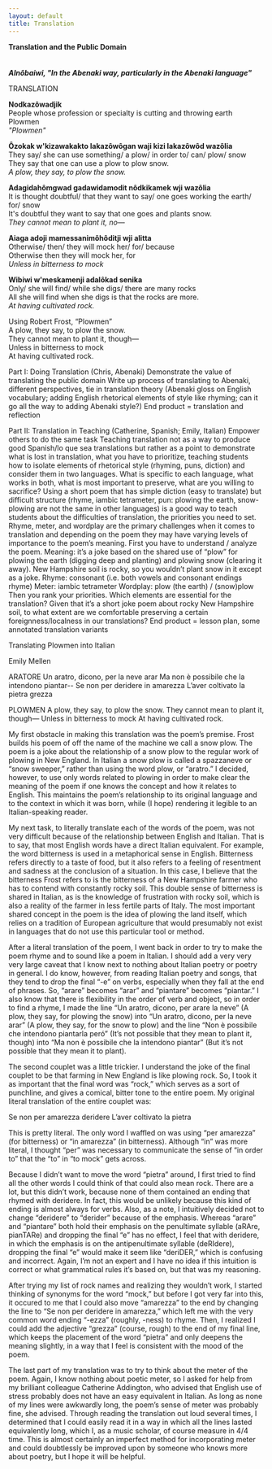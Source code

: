 ```yaml
---
layout: default
title: Translation
---
```

**Translation and the Public Domain**
<br/>
<br/>
<br/>
**_Alnôbaiwi, "In the Abenaki way, particularly in the Abenaki language"_**

TRANSLATION

**Nodkazôwadjik**<br/>
People whose profession or specialty is cutting and throwing earth<br/>
Plowmen<br/>
_"Plowmen"_

**Ôzokak w'kizawakakto lakazôwôgan waji kizi lakazôwôd wazôlia**<br/>
They say/ she can use something/ a plow/ in order to/ can/ plow/ snow<br/>
They say that one can use a plow to plow snow.<br/>
_A plow, they say, to plow the snow._<br/>

**Adagidahômgwad gadawidamodit nôdkikamek wji wazôlia**<br/>
It is thought doubtful/ that they want to say/ one goes working the earth/ for/ snow<br/>
It's doubtful they want to say that one goes and plants snow.<br/>
_They cannot mean to plant it, no—_<br/>

**Aiaga adoji mamessanimôhôditji wji alitta**<br/>
Otherwise/ then/ they will mock her/ for/ because<br/>
Otherwise then they will mock her, for<br/>
_Unless in bitterness to mock_<br/>

**Wibiwi w'meskamenji adalôkad senika**<br/>
Only/ she will find/ while she digs/ there are many rocks<br/>
All she will find when she digs is that the rocks are more.<br/>
_At having cultivated rock._<br/>




Using Robert Frost, “Plowmen”<br/>
A plow, they say, to plow the snow.<br/>
They cannot mean to plant it, though—<br/>
Unless in bitterness to mock<br/>
At having cultivated rock.<br/>

Part I: Doing Translation (Chris, Abenaki)
Demonstrate the value of translating the public domain
Write up process of translating to Abenaki, different perspectives, tie in translation theory (Abenaki gloss on English vocabulary; adding English rhetorical elements of style like rhyming; can it go all the way to adding Abenaki style?)
End product = translation and reflection

Part II: Translation in Teaching (Catherine, Spanish; Emily, Italian)
Empower others to do the same task
Teaching translation not as a way to produce good Spanish/lo que sea translations but rather as a point to demonstrate what is lost in translation, what you have to prioritize, teaching students how to isolate elements of rhetorical style (rhyming, puns, diction) and consider them in two languages. What is specific to each language, what works in both, what is most important to preserve, what are you willing to sacrifice?
Using a short poem that has simple diction (easy to translate) but difficult structure (rhyme, iambic tetrameter, pun: plowing the earth, snow-plowing are not the same in other languages) is a good way to teach students about the difficulties of translation, the priorities you need to set. Rhyme, meter, and wordplay are the primary challenges when it comes to translation and depending on the poem they may have varying levels of importance to the poem’s meaning.
First you have to understand / analyze the poem.
Meaning: it’s a joke based on the shared use of “plow” for plowing the earth (digging deep and planting) and plowing snow (clearing it away). New Hampshire soil is rocky, so you wouldn’t plant snow in it except as a joke.
Rhyme: consonant (i.e. both vowels and consonant endings rhyme)
Meter: iambic tetrameter
Wordplay: plow (the earth) / (snow)plow
Then you rank your priorities. Which elements are essential for the translation? Given that it’s a short joke poem about rocky New Hampshire soil, to what extent are we comfortable preserving a certain foreignness/localness in our translations?
End product = lesson plan, some annotated translation variants

 

Translating Plowmen into Italian

Emily Mellen

ARATORE
Un aratro, dicono, per la neve arar
Ma non è possibile che la intendono piantar-- 
Se non per deridere in amarezza
L’aver coltivato la pietra grezza

PLOWMEN 
A plow, they say, to plow the snow. 
They cannot mean to plant it, though— 
Unless in bitterness to mock 
At having cultivated rock.

My first obstacle in making this translation was the poem’s premise. Frost builds his poem of off the name of the machine we call a snow plow. The poem is a joke about the relationship of a snow plow to the regular work of plowing in New England. In Italian a snow plow is called a spazzaneve or “snow sweeper,” rather than using the word plow, or “aratro.” I decided, however, to use only words related to plowing in order to make clear the meaning of the poem if one knows the concept and how it relates to English. This maintains the poem’s relationship to its original language and to the context in which it was born, while (I hope) rendering it legible to an Italian-speaking reader. 

My next task, to literally translate each of the words of the poem, was not very difficult because of the relationship between English and Italian. That is to say, that most English words have a direct Italian equivalent. For example, the word bitterness is used in a metaphorical sense in English. Bitterness refers directly to a taste of food, but it also refers to a feeling of resentment and sadness at the conclusion of a situation. In this case, I believe that the bitterness Frost refers to is the bitterness of a New Hampshire farmer who has to contend with constantly rocky soil. This double sense of bitterness is shared in Italian, as is the knowledge of frustration with rocky soil, which is also a reality of the farmer in less fertile parts of Italy. The most important shared concept in the poem is the idea of plowing the land itself, which relies on a tradition of European agriculture that would presumably not exist in languages that do not use this particular tool or method.

After a literal translation of the poem, I went back in order to try to make the poem rhyme and to sound like a poem in Italian. I should add a very very very large caveat that I know next to nothing about Italian poetry or poetry in general. I do know, however, from reading Italian poetry and songs, that they tend to drop the final “-e” on verbs, especially when they fall at the end of phrases. So, “arare” becomes “arar” and “piantare” becomes “piantar.” I also know that there is flexibility in the order of verb and object, so in order to find a rhyme, I made the line “Un aratro, dicono, per arare la neve” (A plow, they say, for plowing the snow) into “Un aratro, dicono, per la neve arar” (A plow, they say, for the snow to plow) and the line “Non è possibile che intendono piantarla peró” (It’s not possible that they mean to plant it, though) into “Ma non è possibile che la intendono piantar” (But it’s not possible that they mean it to plant). 

The second couplet was a little trickier. I understand the joke of the final couplet to be that farming in New England is like plowing rock. So, I took it as important that the final word was “rock,” which serves as a sort of punchline, and gives a comical, bitter tone to the entire poem. My original literal translation of the entire couplet was:

Se non per amarezza deridere
L’aver coltivato la pietra

This is pretty literal. The only word I waffled on was using “per amarezza” (for bitterness) or “in amarezza” (in bitterness). Although “in” was more literal, I thought “per” was necessary to communicate the sense of “in order to” that the “to” in “to mock” gets across. 

Because I didn’t want to move the word “pietra” around, I first tried to find all the other words I could think of that could also mean rock. There are a lot, but this didn’t work, because none of them contained an ending that rhymed with deridere. In fact, this would be unlikely because this kind of ending is almost always for verbs. Also, as a note, I intuitively decided not to change “deridere” to “derider” because of the emphasis. Whereas “arare” and “piantare” both hold their emphasis on the penultimate syllable (aRAre, pianTARe) and dropping the final “e” has no effect, I feel that with deridere, in which the emphasis is on the antipenultimate syllable (deRIdere), dropping the final “e” would make it seem like “deriDER,” which is confusing and incorrect. Again, I’m not an expert and I have no idea if this intuition is correct or what grammatical rules it’s based on, but that was my reasoning.

After trying my list of rock names and realizing they wouldn’t work, I started thinking of synonyms for the word “mock,” but before I got very far into this, it occured to me that I could also move “amarezza” to the end by changing the line to “Se non per deridere in amarezza,” which left me with the very common word ending “-ezza” (roughly, -ness) to rhyme. Then, I realized I could add the adjective “grezza” (course, rough) to the end of my final line, which keeps the placement of the word “pietra” and only deepens the meaning slightly, in a way that I feel is consistent with the mood of the poem.

The last part of my translation was to try to think about the meter of the poem. Again, I know nothing about poetic meter, so I asked for help from my brilliant colleague Catherine Addington, who advised that English use of stress probably does not have an easy equivalent in Italian. As long as none of my lines were awkwardly long, the poem’s sense of meter was probably fine, she advised. Through reading the translation out loud several times, I determined that I could easily read it in a way in which all the lines lasted equivalently long, which I, as a music scholar, of course measure in 4/4 time. This is almost certainly an imperfect method for incorporating meter and could doubtlessly be improved upon by someone who knows more about poetry, but I hope it will be helpful.
